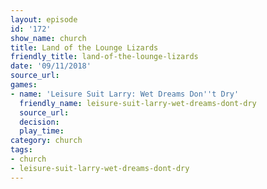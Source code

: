 ```yaml
---
layout: episode
id: '172'
show_name: church
title: Land of the Lounge Lizards
friendly_title: land-of-the-lounge-lizards
date: '09/11/2018'
source_url: 
games:
- name: 'Leisure Suit Larry: Wet Dreams Don''t Dry'
  friendly_name: leisure-suit-larry-wet-dreams-dont-dry
  source_url: 
  decision: 
  play_time: 
category: church
tags:
- church
- leisure-suit-larry-wet-dreams-dont-dry
---
```

